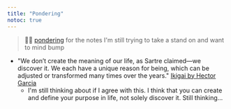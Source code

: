 ```yaml
---
title: "Pondering"
notoc: true
---
```


> 🙇‍♀️ [pondering](notes/por/pondering.md) for the notes I'm still trying to take a stand on and want to mind bump

- "We don’t create the meaning of our life, as Sartre claimed—we discover it. We each have a unique reason for being, which can be adjusted or transformed many times over the years." [Ikigai by Hector Garcia](notes/sources/books/ikigai)
	- I'm still thinking about if I agree with this. I think that you can create and define your purpose in life, not solely discover it. Still thinking...